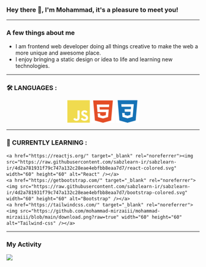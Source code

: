 ### Hey there 👋, I'm Mohammad, it's a pleasure to meet you!
----------

### A few things about me
- I am frontend web developer doing all things creative to make the web a more unique and awesome place.
- I enjoy bringing a static design or idea to life and learning new technologies.
---------

### 🛠️ LANGUAGES :
<p align="center">
        <a href="https://developer.mozilla.org/en-US/docs/Web/JavaScript" target="_blank" rel="noreferrer"><img src="https://raw.githubusercontent.com/sabzlearn-ir/sabzlearn-ir/4d2a781931f79c747a132c28eae4ebfbb8eaa7d7/javascript-colored.svg" width="60" height="60" alt="Javascript" /></a>
    <a href="https://developer.mozilla.org/en-US/docs/Glossary/HTML5" target="_blank" rel="noreferrer"><img src="https://raw.githubusercontent.com/sabzlearn-ir/sabzlearn-ir/4d2a781931f79c747a132c28eae4ebfbb8eaa7d7/html5-colored.svg" width="60" height="60" alt="HTML5" /></a>
    <a href="https://www.w3.org/TR/CSS/#css" target="_blank" rel="noreferrer"><img src="https://raw.githubusercontent.com/sabzlearn-ir/sabzlearn-ir/4d2a781931f79c747a132c28eae4ebfbb8eaa7d7/css3-colored.svg" width="60" height="60" alt="CSS3" /></a>
</p>

----------
### 📖 CURRENTLY LEARNING :

<p align="center">

    <a href="https://reactjs.org/" target="_blank" rel="noreferrer"><img src="https://raw.githubusercontent.com/sabzlearn-ir/sabzlearn-ir/4d2a781931f79c747a132c28eae4ebfbb8eaa7d7/react-colored.svg" width="60" height="60" alt="React" /></a>
    <a href="https://getbootstrap.com/" target="_blank" rel="noreferrer"><img src="https://raw.githubusercontent.com/sabzlearn-ir/sabzlearn-ir/4d2a781931f79c747a132c28eae4ebfbb8eaa7d7/bootstrap-colored.svg" width="60" height="60" alt="Bootstrap" /></a>
    <a href="https://tailwindcss.com/" target="_blank" rel="noreferrer"><img src="https://github.com/mohammad-mirzaiii/mohammad-mirzaiii/blob/main/download.png?raw=true" width="60" height="60" alt="Tailwind-css" /></a>
</p>

----------
### My Activity
<img src="https://github-readme-stats.vercel.app/api?username=mohammad-mirzaiii&show_icons=true&theme=draculal" />



